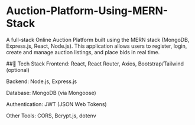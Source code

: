 # Auction-Platform-Using-MERN-Stack
A full-stack Online Auction Platform built using the MERN stack (MongoDB, Express.js, React, Node.js). This application allows users to register, login, create and manage auction listings, and place bids in real time.


##🔧 Tech Stack
Frontend: React, React Router, Axios, Bootstrap/Tailwind (optional)

Backend: Node.js, Express.js

Database: MongoDB (via Mongoose)

Authentication: JWT (JSON Web Tokens)

Other Tools: CORS, Bcrypt.js, dotenv

